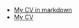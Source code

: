 * [My CV in markdown](https://julia-itcourse.github.io/rsschool-cv/cv)
* [My CV](https://julia-itcourse.github.io/rsschool-cv/)

